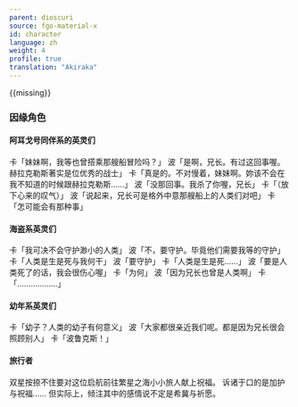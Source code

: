 ```yaml
---
parent: dioscuri
source: fgo-material-x
id: character
language: zh
weight: 4
profile: true
translation: "Akiraka"
---
```


{{missing}}

### 因缘角色

#### 阿耳戈号同伴系的英灵们

卡「妹妹啊，我等也曾搭乘那艘船冒险吗？」
波「是啊，兄长。有过这回事喔。赫拉克勒斯著实是位优秀的战士」
卡「真是的。不对慢着，妹妹啊。妳该不会在我不知道的时候跟赫拉克勒斯……」
波「没那回事。我杀了你喔，兄长」
卡「（放下心来的叹气）」
波「说起来，兄长可是格外中意那艘船上的人类们对吧」
卡「怎可能会有那种事」

#### 海盗系英灵们

卡「我可决不会守护渺小的人类」
波「不，要守护。毕竟他们需要我等的守护」
卡「人类是生是死与我何干」
波「要守护」
卡「人类是生是死……」
波「要是人类死了的话，我会很伤心喔」
卡「为何」
波「因为兄长也曾是人类啊」
卡「………………」

#### 幼年系英灵们

卡「幼子？人类的幼子有何意义」
波「大家都很亲近我们呢。都是因为兄长很会照顾别人」
卡「波鲁克斯！」

#### 旅行者

双星按捺不住要对这位启航前往繁星之海小小旅人献上祝福。
诉诸于口的是加护与祝福……
但实际上，倾注其中的感情说不定是希冀与祈愿。
